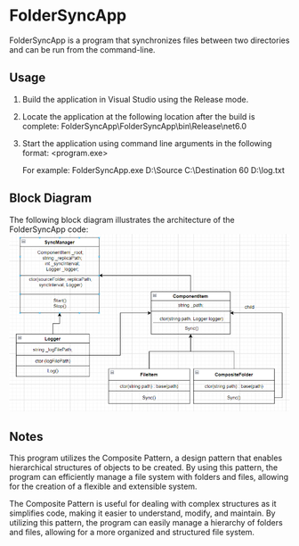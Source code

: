 # FolderSyncApp

FolderSyncApp is a program that synchronizes files between two directories and can be run from the command-line.
## Usage

1. Build the application in Visual Studio using the Release mode.

2. Locate the application at the following location after the build is complete:
FolderSyncApp\FolderSyncApp\bin\Release\net6.0

3. Start the application using command line arguments in the following format:
<program.exe> <sourcePath> <replicaPath> <syncIntervalInSeconds> <logFilePath>

    For example: FolderSyncApp.exe D:\Source C:\Destination 60 D:\log.txt


## Block Diagram

The following block diagram illustrates the architecture of the FolderSyncApp code:
![FolderSyncApp block diagram](https://github.com/bogse/FolderSyncApp/blob/main/Resources/BlockDiagram.png)

## Notes

This program utilizes the Composite Pattern, a design pattern that enables hierarchical structures of objects to be created. By using this pattern, the program can efficiently manage a file system with folders and files, allowing for the creation of a flexible and extensible system.

The Composite Pattern is useful for dealing with complex structures as it simplifies code, making it easier to understand, modify, and maintain. By utilizing this pattern, the program can easily manage a hierarchy of folders and files, allowing for a more organized and structured file system.
